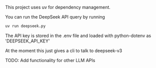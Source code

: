 This project uses uv for dependency management.

You can run the DeepSeek API query by running
```bash
uv run deepseek.py
```

The API key is stored in the .env file and loaded with python-dotenv as 'DEEPSEEK_API_KEY'

At the moment this just gives a cli to talk to deepseek-v3

TODO:
Add functionality for other LLM APIs
